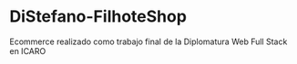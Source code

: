 # DiStefano-FilhoteShop
Ecommerce realizado como trabajo final de la Diplomatura Web Full Stack en ICARO
